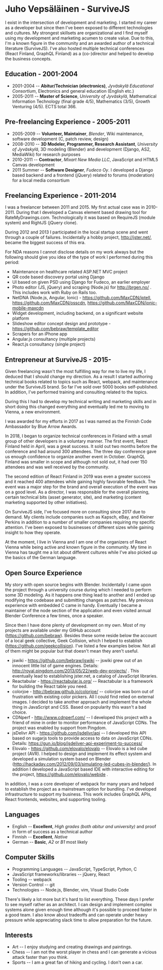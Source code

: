 # Juho Vepsäläinen - SurviveJS

I exist in the intersection of development and marketing. I started my career as a developer but since then I've been exposed to different technologies and cultures. My strongest skillsets are organizational and I find myself using my development and marketing acumen to create value. Due to this, I'm a known figure in the community and an awarded author of a technical literature (SurviveJS). I've also hosted multiple technical conferences (React Finland, GraphQL Finland) as a (co-)director and helped to develop the business concepts.

## Education - 2001-2004

* 2001-2004 -- **Abitur/Technician (electronics)**, *Jyväskylä Educational Consortium*, Electronics and general education (English etc.)
* 2005-2011 -- **Master of Science**, *University of Jyväskylä*, Mathematical Information Technology (final grade 4/5), Mathematics (3/5), Growth Venturing (4/5). ECTS total 366.

## Pre-freelancing Experience - 2005-2011

* 2005-2009 -- **Volunteer, Maintainer**, *Blender*, Wiki maintenance, software development (C, patch review, design)
* 2008-2010 -- **3D Modeler, Programmer, Research Assistant**, *University of Jyväskylä*, 3D modeling (Blender) and development (Django, AS2, MediaWiki) for research purposes
* 2010-2011 -- **Contractor**, *Mixart New Media LLC*, JavaScript and HTML5 Canvas development
* 2011 Summer -- **Software Designer**, *Fudeco Oy*. I developed a Django based backend and a frontend (jQuery) related to forums (moderation) for a local media consortium

## Freelancing Experience - 2011-2014

I was a freelancer between 2011 and 2015. My first actual case was in 2010-2011. During that I developed a Canvas element based drawing tool for RateMyDrawings.com. Technologically it was based on RequireJS (module system) and RightJS (jQuery clone).

During 2012 and 2013 I participated in the local startup scene and went through a couple of failures. Incidentally a hobby project, http://jster.net/, became the biggest success of this era.

For NDA reasons I cannot disclose details on my work always but the following should give you idea of the type of work I performed during this period:

* Maintenance on healthcare related ASP.NET MVC project
* QR code based discovery portal using Django
* UI based on given PSD using Django for Fudeco, an earlier employer
* Photo editor (JS, jQuery) and scraping (Node.js) for http://brgen.no/ . This includes work with Ruby on Rails too.
* NetDNA (Node.js, Angular, Ionic) - https://github.com/MaxCDN/iptell, https://github.com/MaxCDN/osscdn, https://github.com/MaxCDN/ionic-mobile-maxcdn
* Widget development, including backend, on a significant website platform
* Slideshow editor concept design and prototype - https://github.com/bebraw/template_editor
* Scrapers for an iPhone app
* Angular.js consultancy (multiple projects)
* React.js consultancy (single project)

## Entrepreneur at SurviveJS - 2015-

Given freelancing wasn't the most fulfilling way for me to live my life, I deduced that I should change my direction. As a result I started authoring technical books related to topics such as React, webpack, and maintenance under the SurviveJS brand. So far I've sold over 5000 books self-published. In addition, I've performed training and consulting related to the topics.

During this I had to develop my technical writing and marketing skills and in short doing this changed everything and eventually led me to moving to Vienna, a new environment.

I was awarded for my efforts in 2017 as I was named as the Finnish Code Ambassador by Blue Arrow Awards.

In 2018, I began to organize technical conferences in Finland with a small group of other developers in a voluntary manner. The first event, React Finland held in April, was a great success. It sold out two months before the conference and had around 300 attendees. The three day conference gave us enough confidence to organize another event in October. GraphQL Finland was smaller in scope and although not sold out, it had over 150 attendees and was well received by the community.

The second edition of React Finland in 2019 was even a greater success and it reached 400 attendees while gaining highly favorable feedback. The event was a major step for the brand and overall execution of the event was on a good level. As a director, I was responsible for the overall planning, certain technical bits (asset generator, site), and marketing (content marketing supported by other initiatives).

On SurviveJS side, I've focused more on consulting since 2017 due to demand. My clients include companies such as Kapsch, eBay, and Kleiner Perkins in addition to a number of smaller companies requiring my specific attention. I've been exposed to businesses of different sizes while gaining insight to how they operate.

At the moment, I live in Vienna and I am one of the organizers of React Vienna while being active and known figure in the community. My time in Vienna has taught me a lot about different cultures while I've also picked up the basics of the German language.

## Open Source Experience

My story with open source begins with Blender. Incidentally I came upon the project through a university course during which I needed to perform some 3D modeling. As it happens one thing lead to another and I ended up modifying the codebase and submitting changes as patches. My previous experience with embedded C came in handy. Eventually I became a maintainer of the node section of the application and even visited annual Blender Conference a few times, once a speaker.

Since then I have done plenty of development on my own. Most of my projects are available under my GitHub account (https://github.com/bebraw). Besides these some reside below the account of a local geek collective, Geek Collision, which I helped to establish (https://github.com/geekcollision). I've listed a few examples below. Not all of them might be popular but that doesn't mean they aren't useful.

* jswiki - https://github.com/bebraw/jswiki -- jswiki grew out of an innocent little list of game engines. Details: http://royal.pingdom.com/2013/05/22/web-dev-projects/ . This eventually lead to establishing jster.net, a catalog of JavaScript libraries.
* Reactabular - https://reactabular.js.org/ -- Reactabular is a framework for building the React table you need.
* colorjoe - http://bebraw.github.io/colorjoe/ -- colorjoe was born out of frustration with existing color pickers. All I could find relied on external images. I decided to take another approach and implement the whole thing in JavaScript and CSS. Based on popularity this wasn't a bad choice.
* CDNperf - http://www.cdnperf.com/ -- I developed this project with a friend of mine in order to monitor performance of JavaScript CDNs. The project was enabled by support from Pingdom.
* jsDelivr API - https://github.com/jsdelivr/api -- I developed this API based on sugarjs tools to provide access to data on JavaScript CDNs. Details: https://gun.io/blog/jsdeliver-api-experiment-to-success/
* Elovalo - https://github.com/elovalo/elovalo -- Elovalo is a led cube project (AVR). I helped to design and implement its effect system and developed a simulation system based on Blender (http://hackaday.com/2012/09/03/simulating-led-cubes-in-blender/). In addition I developed a JavaScript based IDE with interactive editing for the project, https://github.com/elovalo/webide .

In addition, I was a core developer of webpack for many years and helped to establish the project as a mainstream option for bundling. I've developed infrastructure to support my business. This work includes GraphQL APIs, React frontends, websites, and supporting tooling.

## Languages

* English -- **Excellent**, *High grades (both abitur and university)* and proof in form of success as a technical author
* Finnish -- **Excellent**, *Native*
* German -- **Basic**, *A2* or *B1* most likely

## Computer Skills

* Programming Languages -- JavaScript, TypeScript, Python, C
* JavaScript frameworks/libraries -- jQuery, React
* Tooling -- webpack
* Version Control -- git
* Technologies -- Node.js, Blender, vim, Visual Studio Code

There's likely a lot more but it's hard to list everything. These days I prefer to see myself rather as an architect. I can design and implement complex systems alone given enough time although it's possible to proceed faster in a good team. I also know about tradeoffs and can operate under heavy pressure while appreciating slack time to allow preparation for the future.

## Interests

* Art -- I enjoy studying and creating drawings and paintings.
* Chess -- I am not the worst player in chess and I can generate a vicious attack faster than you think.
* Sports -- I am a great fan of hiking and cycling. I don't own a car.
